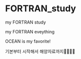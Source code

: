 # FORTRAN_study
my FORTRAN study 


my FORTRAN eveything


OCEAN is my favorite!

기본부터 시작해서 해양자료까지🤞🌊🌈🌷
